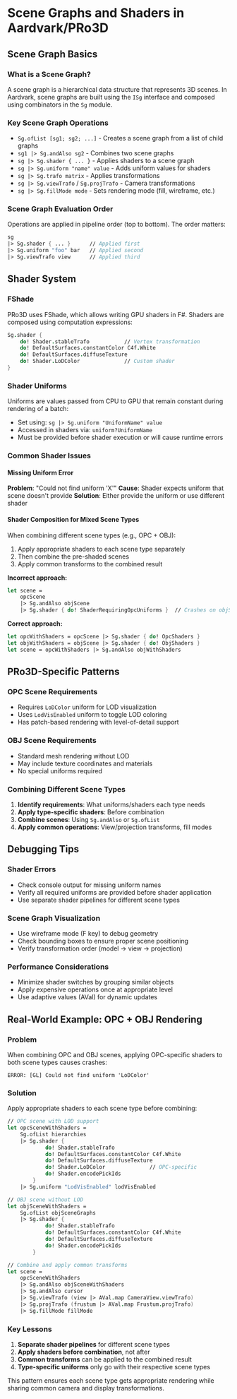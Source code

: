 # Scene Graphs and Shaders in Aardvark/PRo3D

## Scene Graph Basics

### What is a Scene Graph?
A scene graph is a hierarchical data structure that represents 3D scenes. In Aardvark, scene graphs are built using the `ISg` interface and composed using combinators in the `Sg` module.

### Key Scene Graph Operations
- `Sg.ofList [sg1; sg2; ...]` - Creates a scene graph from a list of child graphs
- `sg1 |> Sg.andAlso sg2` - Combines two scene graphs
- `sg |> Sg.shader { ... }` - Applies shaders to a scene graph
- `sg |> Sg.uniform "name" value` - Adds uniform values for shaders
- `sg |> Sg.trafo matrix` - Applies transformations
- `sg |> Sg.viewTrafo` / `Sg.projTrafo` - Camera transformations
- `sg |> Sg.fillMode mode` - Sets rendering mode (fill, wireframe, etc.)

### Scene Graph Evaluation Order
Operations are applied in pipeline order (top to bottom). The order matters:
```fsharp
sg 
|> Sg.shader { ... }      // Applied first
|> Sg.uniform "foo" bar   // Applied second
|> Sg.viewTrafo view      // Applied third
```

## Shader System

### FShade
PRo3D uses FShade, which allows writing GPU shaders in F#. Shaders are composed using computation expressions:

```fsharp
Sg.shader {
    do! Shader.stableTrafo           // Vertex transformation
    do! DefaultSurfaces.constantColor C4f.White 
    do! DefaultSurfaces.diffuseTexture 
    do! Shader.LoDColor              // Custom shader
}
```

### Shader Uniforms
Uniforms are values passed from CPU to GPU that remain constant during rendering of a batch:
- Set using: `sg |> Sg.uniform "UniformName" value`
- Accessed in shaders via: `uniform?UniformName`
- Must be provided before shader execution or will cause runtime errors

### Common Shader Issues

#### Missing Uniform Error
**Problem**: "Could not find uniform 'X'"
**Cause**: Shader expects uniform that scene doesn't provide
**Solution**: Either provide the uniform or use different shader

#### Shader Composition for Mixed Scene Types
When combining different scene types (e.g., OPC + OBJ):
1. Apply appropriate shaders to each scene type separately
2. Then combine the pre-shaded scenes
3. Apply common transforms to the combined result

**Incorrect approach:**
```fsharp
let scene = 
    opcScene 
    |> Sg.andAlso objScene
    |> Sg.shader { do! ShaderRequiringOpcUniforms }  // Crashes on objScene
```

**Correct approach:**
```fsharp
let opcWithShaders = opcScene |> Sg.shader { do! OpcShaders }
let objWithShaders = objScene |> Sg.shader { do! ObjShaders }
let scene = opcWithShaders |> Sg.andAlso objWithShaders
```

## PRo3D-Specific Patterns

### OPC Scene Requirements
- Requires `LoDColor` uniform for LOD visualization
- Uses `LodVisEnabled` uniform to toggle LOD coloring
- Has patch-based rendering with level-of-detail support

### OBJ Scene Requirements  
- Standard mesh rendering without LOD
- May include texture coordinates and materials
- No special uniforms required

### Combining Different Scene Types
1. **Identify requirements**: What uniforms/shaders each type needs
2. **Apply type-specific shaders**: Before combination
3. **Combine scenes**: Using `Sg.andAlso` or `Sg.ofList`
4. **Apply common operations**: View/projection transforms, fill modes

## Debugging Tips

### Shader Errors
- Check console output for missing uniform names
- Verify all required uniforms are provided before shader application
- Use separate shader pipelines for different scene types

### Scene Graph Visualization
- Use wireframe mode (F key) to debug geometry
- Check bounding boxes to ensure proper scene positioning
- Verify transformation order (model → view → projection)

### Performance Considerations
- Minimize shader switches by grouping similar objects
- Apply expensive operations once at appropriate level
- Use adaptive values (AVal) for dynamic updates

## Real-World Example: OPC + OBJ Rendering

### Problem
When combining OPC and OBJ scenes, applying OPC-specific shaders to both scene types causes crashes:
```
ERROR: [GL] Could not find uniform 'LoDColor'
```

### Solution
Apply appropriate shaders to each scene type before combining:

```fsharp
// OPC scene with LOD support
let opcSceneWithShaders = 
    Sg.ofList hierarchies
    |> Sg.shader {
            do! Shader.stableTrafo
            do! DefaultSurfaces.constantColor C4f.White 
            do! DefaultSurfaces.diffuseTexture 
            do! Shader.LoDColor              // OPC-specific
            do! Shader.encodePickIds
        }
    |> Sg.uniform "LodVisEnabled" lodVisEnabled

// OBJ scene without LOD
let objSceneWithShaders = 
    Sg.ofList objSceneGraphs
    |> Sg.shader {
            do! Shader.stableTrafo
            do! DefaultSurfaces.constantColor C4f.White 
            do! DefaultSurfaces.diffuseTexture 
            do! Shader.encodePickIds
        }

// Combine and apply common transforms
let scene = 
    opcSceneWithShaders
    |> Sg.andAlso objSceneWithShaders
    |> Sg.andAlso cursor
    |> Sg.viewTrafo (view |> AVal.map CameraView.viewTrafo)
    |> Sg.projTrafo (frustum |> AVal.map Frustum.projTrafo)
    |> Sg.fillMode fillMode
```

### Key Lessons
1. **Separate shader pipelines** for different scene types
2. **Apply shaders before combination**, not after
3. **Common transforms** can be applied to the combined result
4. **Type-specific uniforms** only go with their respective scene types

This pattern ensures each scene type gets appropriate rendering while sharing common camera and display transformations.